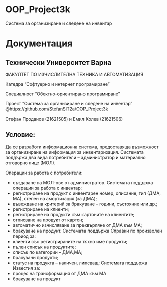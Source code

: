 # OOP_Project3k
Система за организиране и следене на инвентар
# Документация

## Технически Университет Варна

ФАКУЛТЕТ ПО ИЗЧИСЛИТЕЛНА ТЕХНИКА И АВТОМАТИЗАЦИЯ

Катедра “Софтуерно и интернет програмиране”

Специалност “Обектно-ориентирано програмиране”

Проект “Система за организиране и следене на инвентар” @https://github.com/StefanSIT2a/OOP_Project3k

Стефан Проданов (21621505) и Емил Колев (21621506)

## Условие:

Да се разработи информационна система, предоставяща възможност за организиране на информация за инвентаризация. Системата поддържа два вида потребители – администратор и материално отговорно лице (МОЛ).

Операции за работа с потребители:

- създаване на МОЛ-ове от администратор. Системата поддържа операции за работа с инвентар:
- регистриране на продукт с инвентарен номер, описание, тип (ДМА, МА), степен на амортизация (за ДМА);
- въвеждане на критерий за бракуване – години, състояние или др.;
- регистриране на клиенти;
- регистриране на продукти към картоните на клиентите;
- отписване на продукт от картон;
- автоматично изчисляване за прехвърляне от ДМА към МА;
- бракуване на продукт. Системата поддържа Справки по произволен период за:
- клиенти със регистрираните на тяхно име продукти;
- пълен списък на продуктите;
- списък по категории – ДМА,МА;
- бракувани продукти;
- статус на продукта – наличен, липсващ; Системата поддържа Известия за:
- процес на трансформация от ДМА към МА
- бракуване на продукт
